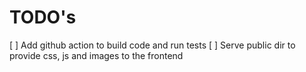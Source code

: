 # TODO's

[ ] Add github action to build code and run tests
[ ] Serve public dir to provide css, js and images to the frontend
